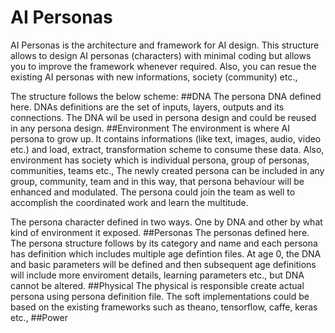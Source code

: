 # AI Personas

AI Personas is the architecture and framework for AI design. This structure allows to design AI personas (characters) with minimal coding but allows you to improve the framework whenever required. Also, you can resue the existing AI personas with new informations, society (community) etc.,

The structure follows the below scheme:
##DNA
  The persona DNA defined here. DNAs definitions are the set of inputs, layers, outputs and its connections. The DNA wil be used in persona design and could be reused in any persona design. 
##Environment
  The environment is where AI persona to grow up. It contains informations (like text, images, audio, video etc.) and load, extract, transformation scheme to consume these data. Also, environment has society which is individual persona, group of personas, communities, teams etc., The newly created persona can be included in any group, community, team and in this way, that persona behaviour will be enhanced and modulated. The persona could join the team as well to accomplish the coordinated work and learn the multitude. 
  
  The persona character defined in two ways. One by DNA and other by what kind of environment it exposed.
##Personas
  The personas defined here. The persona structure follows by its category and name and each persona has definition which includes multiple age defintion files. At age 0, the DNA and basic parameters will be defined and then subsequent age definitions will include more enviroment details, learning parameters etc., but DNA cannot be altered. 
##Physical
  The physical is responsible create actual persona using persona definition file. The soft implementations could be based on the existing frameworks such as theano, tensorflow, caffe, keras etc.,
##Power
